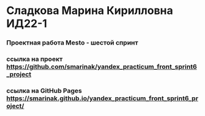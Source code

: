 # Сладкова Марина Кирилловна ИД22-1

### Проектная работа Mesto - шестой спринт

### ссылка на проект https://github.com/smarinak/yandex_practicum_front_sprint6_project
### ссылка на GitHub Pages https://smarinak.github.io/yandex_practicum_front_sprint6_project/
